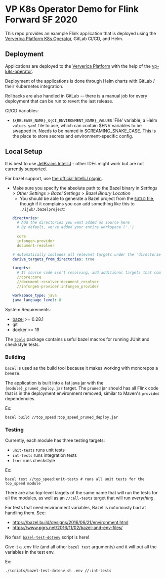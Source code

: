 # VP K8s Operator Demo for Flink Forward SF 2020

This repo provides an example Flink application that is deployed using the [Ververica Platform K8s Operator][1],
GitLab CI/CD, and Helm.

## Deployment

Applications are deployed to the [Ververica Platform](https://docs.ververica.com) with the help of
the [vp-k8s-operator](https://github.com/fintechstudios/ververica-platform-k8s-operator).

Deployment of the applications is done through Helm charts with GitLab / their Kubernetes integration.

Rollbacks are also handled in GitLab -- there is a manual job for every deployment that can be run to revert
the last release.

CI/CD Variables:
- `${RELEASE_NAME}_${CI_ENVIRONMENT_NAME}_VALUES` 'File' variable, a Helm `values.yaml` file to use,
which can contain $ENV variables to be swapped in. Needs to be named in SCREAMING_SNAKE_CASE. This is the
place to store secrets and environment-specific config.

## Local Setup

It is best to use [JetBrains IntelliJ](https://www.jetbrains.com/idea/) - other IDEs might work but are not currently
supported.

For bazel support, use [the official IntelliJ plugin](https://ij.bazel.build).
* Make sure you specify the absolute path to the Bazel binary in
    _Settings > Other Settings > Bazel Settings > Bazel Binary Location_
    * You should be able to generate a Bazel project from the [`BUILD` file](./BUILD), though if it
    complains you can add something like this to `./ijwb/.bazelproject`:
    ```yaml
    directories:
      # Add the directories you want added as source here
      # By default, we've added your entire workspace ('.')
      .
      core
      infongen-provider
      document-resolver
    
    # Automatically includes all relevant targets under the 'directories' above
    derive_targets_from_directories: true
    
    targets:
      # If source code isn't resolving, add additional targets that compile it here
      //core:core
      //document-resolver:document_resolver
      //infongen-provider:infongen_provider
    
    workspace_type: java
    java_language_level: 8
    ```

System Requirements:
* [bazel](https://github.com/bazelbuild/bazel/releases) >= 0.28.1
* git
* docker >= 19

The [`tools`](./tools) package contains useful bazel macros for running JUnit and checkstyle tests.

### Building

`bazel` is used as the build tool because it makes working with monorepos a breeze.

The application is built into a fat java jar with the `{module}_pruned_deploy.jar` target.
The `pruned` jar should has all Flink code that is in the deployment environment removed, similar to Maven's `provided`
dependencies.

Ex:
```shell
bazel build //top_speed:top_speed_pruned_deploy.jar
```

### Testing

Currently, each module has three testing targets: 
* `unit-tests` runs unit tests
* `int-tests` runs integration tests
* `lint` runs checkstyle

Ex:
```shell
bazel test //top_speed:unit-tests # runs all unit tests for the top_speed module
```


There are also top-level targets of the same name that will run the tests
for all the modules, as well as an `//:all-tests` target that will run _everything_. 


For tests that need environment variables, Bazel is notoriously bad at handling them.
See:
- https://bazel.build/designs/2016/06/21/environment.html
- https://www.pgrs.net/2016/11/02/bazel-and-env-files/

No fear! [`bazel-test-dotenv`](./scripts/bazel-test-dotenv.sh) script is here!

Give it a .env file (and all other `bazel test` arguments) and it will put all the
variables in the test env.

Ex:
```shell
./scripts/bazel-test-dotenv.sh .env //:int-tests
```

[1]: https://github.com/fintechstudios/ververica-platform-k8s-operator
